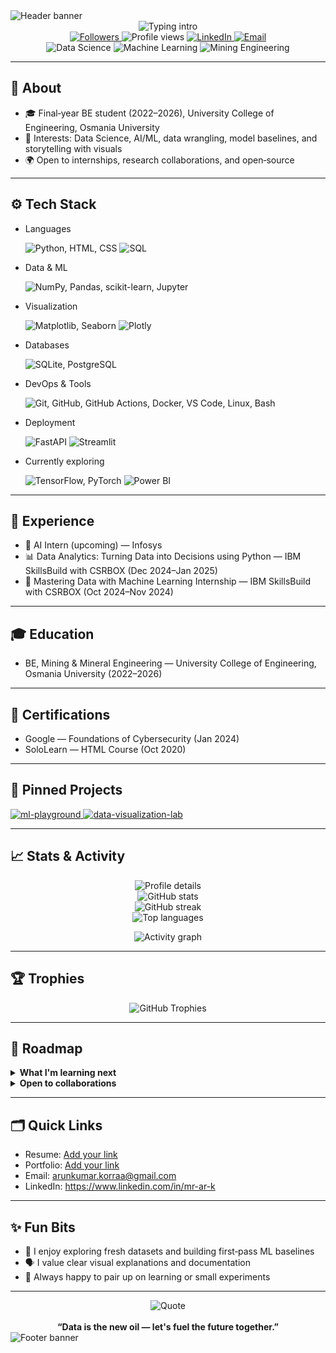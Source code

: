 <!-- Ultra‑Modern GitHub Profile for Arun Kumar Korra (@Mr-Ar-K) -->
<!-- Contacts set: LinkedIn and Email are configured below. -->

<!-- Header wave banner (optional; dark/light friendly) -->
<picture>
  <source media="(prefers-color-scheme: dark)" srcset="https://capsule-render.vercel.app/api?type=waving&height=140&color=0:0AA9FF,100:2EA043&text=Arun%20Kumar%20Korra&fontColor=FFFFFF&fontSize=42&fontAlign=50&section=header&fontAlignY=35&animation=fadeIn">
  <img alt="Header banner" src="https://capsule-render.vercel.app/api?type=waving&height=140&color=0:2EA043,100:0AA9FF&text=Arun%20Kumar%20Korra&fontColor=FFFFFF&fontSize=42&fontAlign=50&section=header&fontAlignY=35&animation=fadeIn">
</picture>

<div align="center">

  <!-- Animated intro -->
  <img src="https://readme-typing-svg.demolab.com?font=Inter&weight=700&size=26&pause=1100&color=2EA043&center=true&vCenter=true&width=720&lines=Hi%2C+I'm+Arun+Kumar+Korra;Aspiring+Data+Scientist+%7C+AI+%26+ML+Enthusiast;Mining+%26+Mineral+Engineering+%40+Osmania+University;Welcome+to+my+GitHub!%F0%9F%9A%80" alt="Typing intro" />

  <!-- Optional banner (add your own image to your repo and update the path) -->
  <!-- <img src="https://raw.githubusercontent.com/Mr-Ar-K/Mr-Ar-K/main/banner.png" alt="Profile banner" width="100%" /> -->

  <br/>

  <!-- Social / quick actions -->
  <a href="https://github.com/Mr-Ar-K">
    <img src="https://img.shields.io/github/followers/Mr-Ar-K?label=Followers&style=flat&logo=github" alt="Followers" />
  </a>
  <img src="https://komarev.com/ghpvc/?username=Mr-Ar-K&style=flat&color=0aa9ff" alt="Profile views" />
  <a href="https://www.linkedin.com/in/mr-ar-k">
    <img src="https://img.shields.io/badge/LinkedIn-Connect-0A66C2?style=flat&logo=linkedin&logoColor=white" alt="LinkedIn" />
  </a>
  <a href="mailto:arunkumar.korraa@gmail.com">
    <img src="https://img.shields.io/badge/Email-Contact-EA4335?style=flat&logo=gmail&logoColor=white" alt="Email" />
  </a>

  <br/>
  <img src="https://img.shields.io/badge/Data%20Science-0AA9FF?style=flat" alt="Data Science" />
  <img src="https://img.shields.io/badge/Machine%20Learning-2EA043?style=flat" alt="Machine Learning" />
  <img src="https://img.shields.io/badge/Mining%20Engineering-F0B400?style=flat" alt="Mining Engineering" />

</div>

---

## 👋 About
- 🎓 Final‑year BE student (2022–2026), University College of Engineering, Osmania University
- 🤖 Interests: Data Science, AI/ML, data wrangling, model baselines, and storytelling with visuals
- 🌍 Open to internships, research collaborations, and open‑source

---

## ⚙️ Tech Stack
<!-- Grouped for clarity; all icons are dark/light friendly -->
- Languages
  <div>
    <img src="https://skillicons.dev/icons?i=python,html,css" alt="Python, HTML, CSS" />
    <img src="https://img.shields.io/badge/SQL-336791?style=flat&logo=postgresql&logoColor=white" alt="SQL" />
  </div>

- Data & ML
  <div>
    <img src="https://skillicons.dev/icons?i=numpy,pandas,sklearn,jupyter" alt="NumPy, Pandas, scikit-learn, Jupyter" />
  </div>

- Visualization
  <div>
    <img src="https://skillicons.dev/icons?i=matplotlib,seaborn" alt="Matplotlib, Seaborn" />
    <img src="https://img.shields.io/badge/Plotly-3F4F75?style=flat&logo=plotly&logoColor=white" alt="Plotly" />
  </div>

- Databases
  <div>
    <img src="https://skillicons.dev/icons?i=sqlite,postgres" alt="SQLite, PostgreSQL" />
  </div>

- DevOps & Tools
  <div>
    <img src="https://skillicons.dev/icons?i=git,github,githubactions,docker,vscode,linux,bash" alt="Git, GitHub, GitHub Actions, Docker, VS Code, Linux, Bash" />
  </div>

- Deployment
  <div>
    <img src="https://skillicons.dev/icons?i=fastapi" alt="FastAPI" />
    <img src="https://img.shields.io/badge/Streamlit-FF4B4B?style=flat&logo=streamlit&logoColor=white" alt="Streamlit" />
  </div>

- Currently exploring
  <div>
    <img src="https://skillicons.dev/icons?i=tensorflow,pytorch" alt="TensorFlow, PyTorch" />
    <img src="https://img.shields.io/badge/Power%20BI-F2C811?style=flat&logo=powerbi&logoColor=000" alt="Power BI" />
  </div>

---

## 🚀 Experience
- 🤖 AI Intern (upcoming) — Infosys
- 📊 Data Analytics: Turning Data into Decisions using Python — IBM SkillsBuild with CSRBOX (Dec 2024–Jan 2025)
- 🧠 Mastering Data with Machine Learning Internship — IBM SkillsBuild with CSRBOX (Oct 2024–Nov 2024)

---

## 🎓 Education
- BE, Mining & Mineral Engineering — University College of Engineering, Osmania University (2022–2026)

---

## 🏅 Certifications
- Google — Foundations of Cybersecurity (Jan 2024)
- SoloLearn — HTML Course (Oct 2020)

---

## 📌 Pinned Projects
<!-- Replace repo names with your real repositories -->
<p>
  <a href="https://github.com/Mr-Ar-K/ml-playground">
    <img src="https://github-readme-stats.vercel.app/api/pin/?username=Mr-Ar-K&repo=ml-playground&theme=github_dark" alt="ml-playground" />
  </a>
  <a href="https://github.com/Mr-Ar-K/data-visualization-lab">
    <img src="https://github-readme-stats.vercel.app/api/pin/?username=Mr-Ar-K&repo=data-visualization-lab&theme=github_dark" alt="data-visualization-lab" />
  </a>
</p>

---

## 📈 Stats & Activity
<p align="center">
  <picture>
    <source media="(prefers-color-scheme: dark)" srcset="https://github-profile-summary-cards.vercel.app/api/cards/profile-details?username=Mr-Ar-K&theme=github_dark">
    <img alt="Profile details" src="https://github-profile-summary-cards.vercel.app/api/cards/profile-details?username=Mr-Ar-K&theme=default" />
  </picture>
  <br/>
  <picture>
    <source media="(prefers-color-scheme: dark)" srcset="https://github-readme-stats.vercel.app/api?username=Mr-Ar-K&show_icons=true&theme=github_dark">
    <img alt="GitHub stats" src="https://github-readme-stats.vercel.app/api?username=Mr-Ar-K&show_icons=true&theme=default" />
  </picture>
  <br/>
  <picture>
    <source media="(prefers-color-scheme: dark)" srcset="https://github-readme-streak-stats.herokuapp.com?user=Mr-Ar-K&theme=github-dark-blue">
    <img alt="GitHub streak" src="https://github-readme-streak-stats.herokuapp.com?user=Mr-Ar-K&theme=default" />
  </picture>
  <br/>
  <picture>
    <source media="(prefers-color-scheme: dark)" srcset="https://github-readme-stats.vercel.app/api/top-langs/?username=Mr-Ar-K&layout=compact&theme=github_dark">
    <img alt="Top languages" src="https://github-readme-stats.vercel.app/api/top-langs/?username=Mr-Ar-K&layout=compact&theme=default" />
  </picture>
</p>

<!-- Activity graph (external service) -->
<p align="center">
  <img src="https://github-readme-activity-graph.vercel.app/graph?username=Mr-Ar-K&theme=github-compact&area=true" alt="Activity graph" />
</p>

---

## 🏆 Trophies
<p align="center">
  <img src="https://github-profile-trophy.vercel.app/?username=Mr-Ar-K&theme=gruvbox&no-bg=true&margin-w=10" alt="GitHub Trophies" />
</p>

---

## 🌱 Roadmap
<details>
  <summary><b>What I'm learning next</b></summary>
  <br/>
  ▪ Deep Learning fundamentals (tensors, CNN/RNN intuition)<br/>
  ▪ Better visual analytics and narrative storytelling<br/>
  ▪ Lightweight deployment (Streamlit, simple APIs)
</details>

<details>
  <summary><b>Open to collaborations</b></summary>
  <br/>
  ▪ Clean EDA notebooks and reproducible baselines<br/>
  ▪ Translating business questions into measurable metrics<br/>
  ▪ Cross‑domain AI applications (industry & research)
</details>

---

## 🗂️ Quick Links
- Resume: [Add your link](https://your-link.com)
- Portfolio: [Add your link](https://your-portfolio.com)
- Email: arunkumar.korraa@gmail.com
- LinkedIn: https://www.linkedin.com/in/mr-ar-k

---

## ✨ Fun Bits
- 🧪 I enjoy exploring fresh datasets and building first‑pass ML baselines
- 🗣️ I value clear visual explanations and documentation
- 🤝 Always happy to pair up on learning or small experiments

---

<!-- Optional: Snake contributions (requires workflow setup in your repo)
<picture>
  <source media="(prefers-color-scheme: dark)" srcset="https://raw.githubusercontent.com/Mr-Ar-K/Mr-Ar-K/output/snake-dark.svg">
  <img alt="snake animation" src="https://raw.githubusercontent.com/Mr-Ar-K/Mr-Ar-K/output/snake.svg">
</picture>
-->

<!-- Optional: WakaTime stats (needs WakaTime + token)
<img src="https://github-readme-stats.vercel.app/api/wakatime?username=yourwakatime&theme=github_dark" />
-->

<div align="center">
  <img src="https://quotes-github-readme.vercel.app/api?type=horizontal&theme=dark" alt="Quote" />
  <br/><br/>
  <b>“Data is the new oil — let's fuel the future together.”</b>
</div>

<!-- Footer wave banner (optional) -->
<picture>
  <source media="(prefers-color-scheme: dark)" srcset="https://capsule-render.vercel.app/api?type=waving&height=120&color=0:0AA9FF,100:2EA043&section=footer">
  <img alt="Footer banner" src="https://capsule-render.vercel.app/api?type=waving&height=120&color=0:2EA043,100:0AA9FF&section=footer">
</picture>

<!-- Last updated: 2025-08-16 09:20:30 UTC -->
